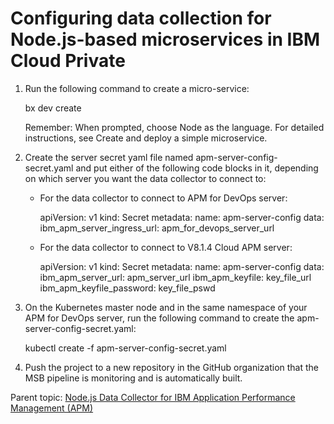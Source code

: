 # Configuring data collection for Node.js-based microservices in IBM Cloud Private

1. Run the following command to create a micro-service:

   bx dev create

   Remember: When prompted, choose Node as the language. For
   detailed instructions, see Create and deploy a simple
   microservice.

2. Create the server secret yaml file named
   apm-server-config-secret.yaml and put either of the following
   code blocks in it, depending on which server you want the data
   collector to connect to:

   *  For the data collector to connect to APM for DevOps server:

      apiVersion: v1
      kind: Secret
      metadata:
        name: apm-server-config
      data:
        ibm_apm_server_ingress_url: apm_for_devops_server_url

   *  For the data collector to connect to V8.1.4 Cloud APM
      server:

      apiVersion: v1
      kind: Secret
      metadata:
        name: apm-server-config
      data:
        ibm_apm_server_url: apm_server_url
        ibm_apm_keyfile: key_file_url
        ibm_apm_keyfile_password: key_file_pswd

3. On the Kubernetes master node and in the same namespace of
   your APM for DevOps server, run the following command to
   create the apm-server-config-secret.yaml:

   kubectl create -f apm-server-config-secret.yaml

4. Push the project to a new repository in the GitHub
   organization that the MSB pipeline is monitoring and is
   automatically built.


Parent topic: [Node.js Data Collector for IBM Application Performance Management (APM)](../README.md)